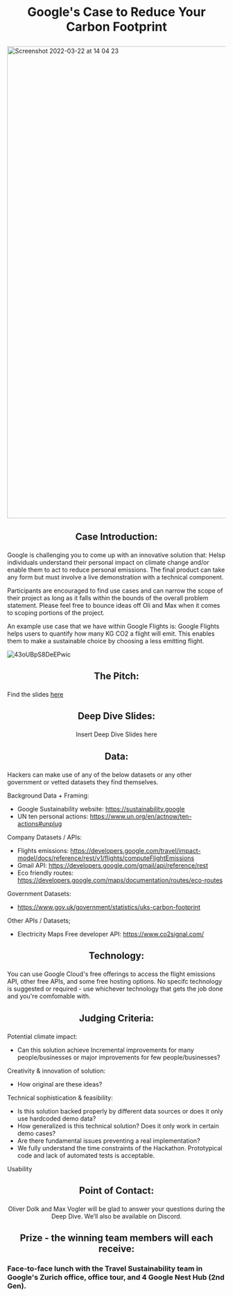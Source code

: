 # <p align="center"> Google's Case to Reduce Your Carbon Footprint </p>

<img width="1087" alt="Screenshot 2022-03-22 at 14 04 23" src="https://user-images.githubusercontent.com/120366987/226636435-05ac2641-90b6-4bf1-ac7a-8508f43d12bd.png">

## <p align="center"> Case Introduction: </p>

Google is challenging you to come up with an innovative solution that: Helsp individuals understand their personal impact on climate change and/or enable them to act to reduce personal emissions. The final product can take any form but must involve a live demonstration with a technical component.

Participants are encouraged to find use cases and can narrow the scope of their project as long as it falls within the bounds of the overall problem statement. Please feel free to bounce ideas off Oli and Max when it comes to scoping portions of the project. 

An example use case that we have within Google Flights is: Google Flights helps users to quantify how many KG CO2 a flight will emit. This enables them to make a sustainable choice by choosing a less emitting flight.

![43oUBpS8DeEPwic](https://user-images.githubusercontent.com/128406087/226878726-68a8d32e-43d2-4aee-8975-579ec378fbc9.png)


## <p align="center"> The Pitch: </p>

Find the slides [here](https://github.com/START-Hack/GOOGLE_STARTHACK23/blob/dbebab07f5d1279ee5cafecaa94593443a731472/case%20presentation.pdf)

## <p align="center"> Deep Dive Slides: </p>

<p align="center"> Insert Deep Dive Slides here </p>

## <p align="center"> Data: </p>

Hackers can make use of any of the below datasets or any other government or vetted datasets they find themselves.

Background Data + Framing:
- Google Sustainability website: https://sustainability.google
- UN ten personal actions: https://www.un.org/en/actnow/ten-actions#unplug

Company Datasets / APIs:
- Flights emissions: https://developers.google.com/travel/impact-model/docs/reference/rest/v1/flights/computeFlightEmissions
- Gmail API: https://developers.google.com/gmail/api/reference/rest
- Eco friendly routes: https://developers.google.com/maps/documentation/routes/eco-routes


Government Datasets:
- https://www.gov.uk/government/statistics/uks-carbon-footprint

Other APIs / Datasets;
- Electricity Maps Free developer API: https://www.co2signal.com/

## <p align="center"> Technology: </p>

You can use Google Cloud's free offerings to access the flight emissions API, other free APIs, and some free hosting options. No specifc technology is suggested or required - use whichever technology that gets the job done and you're comfomable with.

## <p align="center"> Judging Criteria: </p>

Potential climate impact:
-	Can this solution achieve Incremental improvements for many people/businesses or major improvements for few people/businesses? 
	
Creativity & innovation of solution: 
-	How original are these ideas? 

Technical sophistication & feasibility: 
-	Is this solution backed properly by different data sources or does it only use hardcoded demo data? 
-	How generalized is this technical solution? Does it only work in certain demo cases? 
-	Are there fundamental issues preventing a real implementation? 
-	We fully understand the time constraints of the Hackathon. Prototypical code and lack of automated tests is acceptable.

Usability

## <p align="center"> Point of Contact: </p>

<p align="center"> Oliver Dolk and Max Vogler will be glad to answer your questions during the Deep Dive. We’ll also be available on Discord. </p>


## <p align="center"> Prize - the winning team members will each receive: </p>

### Face-to-face lunch with the Travel Sustainability team in Google's Zurich office, office tour, and 4 Google Nest Hub (2nd Gen).
